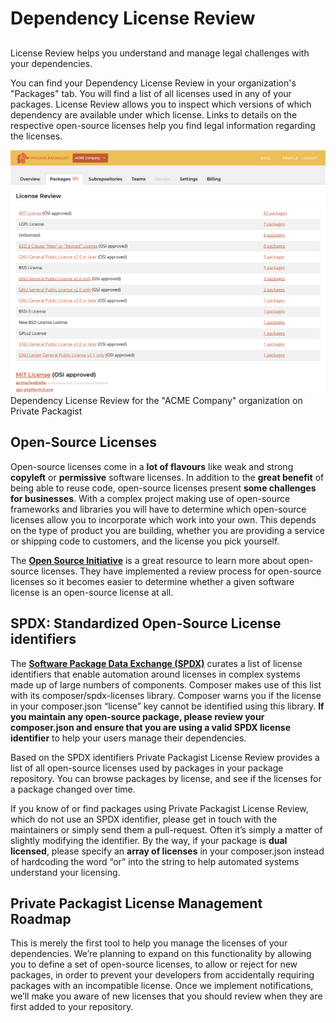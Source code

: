 # Dependency License Review
## 

License Review helps you understand and manage legal challenges with your dependencies.

You can find your Dependency License Review in your organization's "Packages" tab. You will find a list of all licenses used in any of your packages. License Review allows you to inspect which versions of which dependency are available under which license. Links to details on the respective open-source licenses help you find legal information regarding the licenses.

![License Review](/Resources/public/img/docs/features/License-Review-20200723.png#no-spacing)
Dependency License Review for the "ACME Company" organization on Private Packagist

## Open-Source Licenses
Open-source licenses come in a **lot of flavours** like weak and strong **copyleft** or **permissive** software licenses. In addition to the **great benefit** of being able to reuse code, open-source licenses present **some challenges for businesses**. With a complex project making use of open-source frameworks and libraries you will have to determine which open-source licenses allow you to incorporate which work into your own. This depends on the type of product you are building, whether you are providing a service or shipping code to customers, and the license you pick yourself.
            
The **[Open Source Initiative](https://opensource.org)** is a great resource to learn more about open-source licenses. They have implemented a review process for open-source licenses so it becomes easier to determine whether a given software license is an open-source license at all.

## SPDX: Standardized Open-Source License identifiers
The **[Software Package Data Exchange (SPDX)](https://spdx.org)** curates a list of license identifiers that enable automation around licenses in complex systems made up of large numbers of components. Composer makes use of this list with its composer/spdx-licenses library. Composer warns you if the license in your composer.json “license” key cannot be identified using this library. **If you maintain any open-source package, please review your composer.json and ensure that you are using a valid SPDX license identifier** to help your users manage their dependencies.

Based on the SPDX identifiers Private Packagist License Review provides a list of all open-source licenses used by packages in your package repository. You can browse packages by license, and see if the licenses for a package changed over time.

If you know of or find packages using Private Packagist License Review, which do not use an SPDX identifier, please get in touch with the maintainers or simply send them a pull-request. Often it’s simply a matter of slightly modifying the identifier. By the way, if your package is **dual licensed**, please specify an **array of licenses** in your composer.json instead of hardcoding the word “or” into the string to help automated systems understand your licensing.
            
## Private Packagist License Management Roadmap
This is merely the first tool to help you manage the licenses of your dependencies. We’re planning to expand on this functionality by allowing you to define a set of open-source licenses, to allow or reject for new packages, in order to prevent your developers from accidentally requiring packages with an incompatible license. Once we implement notifications, we’ll make you aware of new licenses that you should review when they are first added to your repository.
